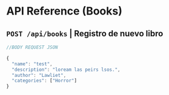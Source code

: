 # API Reference (Books)

## `POST /api/books` | Registro de nuevo libro

```js
//BODY REQUEST JSON

{
  "name": "test",
  "description": "loream las peirs lsos.",
  "author": "Lawliet",
  "categories": ["Horror"]
}
```
